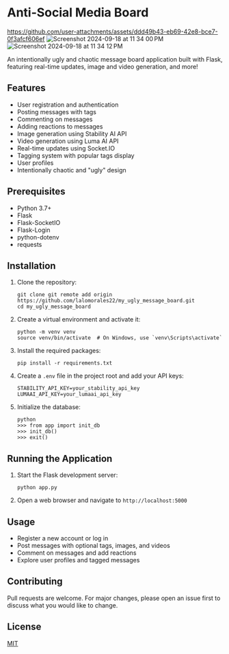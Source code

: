 # Anti-Social Media Board


https://github.com/user-attachments/assets/ddd49b43-eb69-42e8-bce7-0f3afcf606ef
![Screenshot 2024-09-18 at 11 34 00 PM](https://github.com/user-attachments/assets/cc2d5a49-6f21-4e14-8275-ae90cb04ef3b)
![Screenshot 2024-09-18 at 11 34 12 PM](https://github.com/user-attachments/assets/5332035d-0bd9-4acd-b072-291fa504ddf6)


An intentionally ugly and chaotic message board application built with Flask, featuring real-time updates, image and video generation, and more!

## Features

- User registration and authentication
- Posting messages with tags
- Commenting on messages
- Adding reactions to messages
- Image generation using Stability AI API
- Video generation using Luma AI API
- Real-time updates using Socket.IO
- Tagging system with popular tags display
- User profiles
- Intentionally chaotic and "ugly" design

## Prerequisites

- Python 3.7+
- Flask
- Flask-SocketIO
- Flask-Login
- python-dotenv
- requests

## Installation

1. Clone the repository:
   ```
   git clone git remote add origin https://github.com/lalomorales22/my_ugly_message_board.git
   cd my_ugly_message_board
   ```

2. Create a virtual environment and activate it:
   ```
   python -m venv venv
   source venv/bin/activate  # On Windows, use `venv\Scripts\activate`
   ```

3. Install the required packages:
   ```
   pip install -r requirements.txt
   ```

4. Create a `.env` file in the project root and add your API keys:
   ```
   STABILITY_API_KEY=your_stability_api_key
   LUMAAI_API_KEY=your_lumaai_api_key
   ```

5. Initialize the database:
   ```
   python
   >>> from app import init_db
   >>> init_db()
   >>> exit()
   ```

## Running the Application

1. Start the Flask development server:
   ```
   python app.py
   ```

2. Open a web browser and navigate to `http://localhost:5000`

## Usage

- Register a new account or log in
- Post messages with optional tags, images, and videos
- Comment on messages and add reactions
- Explore user profiles and tagged messages

## Contributing

Pull requests are welcome. For major changes, please open an issue first to discuss what you would like to change.

## License

[MIT](https://choosealicense.com/licenses/mit/)
